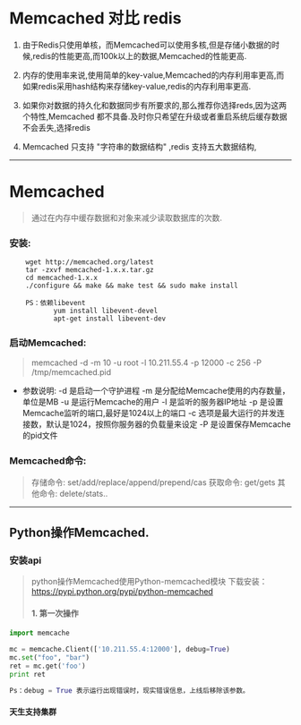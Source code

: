 # Memcached  对比 redis 

1. 由于Redis只使用单核，而Memcached可以使用多核,但是存储小数据的时候,redis的性能更高,而100k以上的数据,Memcached的性能更高.

2. 内存的使用率来说,使用简单的key-value,Memcached的内存利用率更高,而如果redis采用hash结构来存储key-value,redis的内存利用率更高.

3. 如果你对数据的持久化和数据同步有所要求的,那么推荐你选择reds,因为这两个特性,Memcached 都不具备.及时你只希望在升级或者重启系统后缓存数据不会丢失,选择redis

4. Memcached 只支持 "字符串的数据结构" ,redis 支持五大数据结构,

----
# Memcached 
> 通过在内存中缓存数据和对象来减少读取数据库的次数.

### 安装:
``` shell
	wget http://memcached.org/latest
	tar -zxvf memcached-1.x.x.tar.gz
	cd memcached-1.x.x
	./configure && make && make test && sudo make install
	 
	PS：依赖libevent
	       yum install libevent-devel
	       apt-get install libevent-dev
```

### 启动Memcached:

> memcached -d -m 10    -u root -l 10.211.55.4 -p 12000 -c 256 -P /tmp/memcached.pid

- 参数说明:
    -d 是启动一个守护进程
    -m 是分配给Memcache使用的内存数量，单位是MB
    -u 是运行Memcache的用户
    -l 是监听的服务器IP地址
    -p 是设置Memcache监听的端口,最好是1024以上的端口
    -c 选项是最大运行的并发连接数，默认是1024，按照你服务器的负载量来设定
    -P 是设置保存Memcache的pid文件

### Memcached命令:

> 存储命令: set/add/replace/append/prepend/cas
> 获取命令: get/gets
> 其他命令: delete/stats..

----
## Python操作Memcached.
### 安装api
> python操作Memcached使用Python-memcached模块
>   下载安装：https://pypi.python.org/pypi/python-memcached
>
> ####  1. 第一次操作
``` python
import memcache
 
mc = memcache.Client(['10.211.55.4:12000'], debug=True)
mc.set("foo", "bar")
ret = mc.get('foo')
print ret

Ps：debug = True 表示运行出现错误时，现实错误信息，上线后移除该参数。
```
#### 天生支持集群
